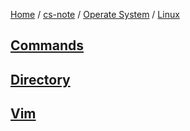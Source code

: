 [Home](https://mengxianbin.github.io) /
[cs-note](https://mengxianbin.github.io/cs-note/content) /
[Operate System](https://mengxianbin.github.io/cs-note/content/Operate%20System) /
[Linux](https://mengxianbin.github.io/cs-note/content/Operate%20System/Linux)

## [Commands](https://mengxianbin.github.io/cs-note/content/Operate%20System/Linux/Commands/)

## [Directory](https://mengxianbin.github.io/cs-note/content/Operate%20System/Linux/Directory/)

## [Vim](https://mengxianbin.github.io/cs-note/content/Operate%20System/Linux/Vim/)
